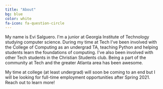 ```yaml
---
title: "About"
bg: blue
color: white
fa-icon: fa-question-circle
---
```


<!-- #### Basically

# this theme rocks. -->

My name is Evi Salguero. I'm a junior at Georgia Institute of Technology studying computer science. During my time at Tech I've been involved with the College of Computing as an undergrad TA, teaching Python and helping students learn the foundations of computing. I've also been involved with other Tech students in the Christian Students club. Being a part of the community at Tech and the greater Atlanta area has been awesome.

My time at college (at least undergrad) will soon be coming to an end but I will be looking for full-time employment opportunities after Spring 2021. Reach out to learn more!
